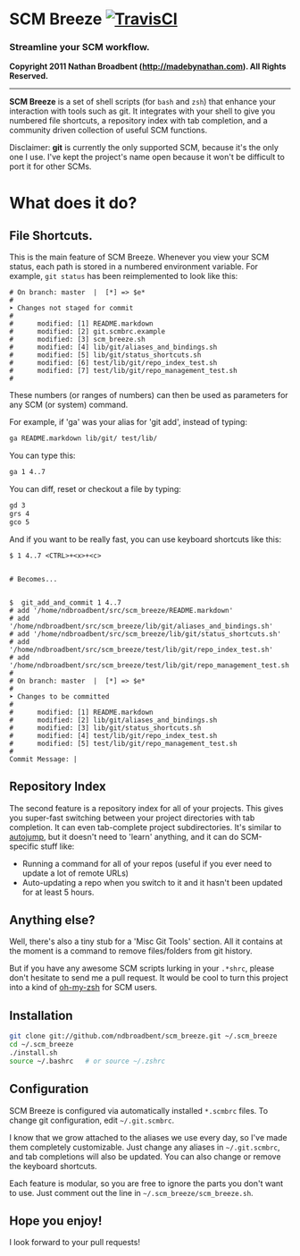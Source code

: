 # SCM Breeze [![TravisCI](https://travis-ci.org/ndbroadbent/scm_breeze.png?branch=master)](http://travis-ci.org/ndbroadbent/scm_breeze)
### Streamline your SCM workflow.

**Copyright 2011 Nathan Broadbent (http://madebynathan.com). All Rights Reserved.**

-------------------------------------------------------

**SCM Breeze** is a set of shell scripts (for `bash` and `zsh`) that enhance your interaction with tools
such as git. It integrates with your shell to give you numbered file shortcuts,
a repository index with tab completion, and a community driven collection of useful SCM functions.

Disclaimer: **git** is currently the only supported SCM, because it's the only one I use.
I've kept the project's name open because it won't be difficult to port it for other SCMs.

# What does it do?

## File Shortcuts.

This is the main feature of SCM Breeze.
Whenever you view your SCM status, each path is stored in a numbered environment variable.
For example, `git status` has been reimplemented to look like this:

```
# On branch: master  |  [*] => $e*
#
➤ Changes not staged for commit
#
#      modified: [1] README.markdown
#      modified: [2] git.scmbrc.example
#      modified: [3] scm_breeze.sh
#      modified: [4] lib/git/aliases_and_bindings.sh
#      modified: [5] lib/git/status_shortcuts.sh
#      modified: [6] test/lib/git/repo_index_test.sh
#      modified: [7] test/lib/git/repo_management_test.sh
#
```

These numbers (or ranges of numbers) can then be used as parameters for any SCM (or system) command.

For example, if 'ga' was your alias for 'git add', instead of typing:

```bash
ga README.markdown lib/git/ test/lib/
```

You can type this:

```bash
ga 1 4..7
```

You can diff, reset or checkout a file by typing:

```bash
gd 3
grs 4
gco 5
```

And if you want to be really fast, you can use keyboard shortcuts like this:

```
$ 1 4..7 <CTRL>+<x>+<c>


# Becomes...


$  git_add_and_commit 1 4..7
# add '/home/ndbroadbent/src/scm_breeze/README.markdown'
# add '/home/ndbroadbent/src/scm_breeze/lib/git/aliases_and_bindings.sh'
# add '/home/ndbroadbent/src/scm_breeze/lib/git/status_shortcuts.sh'
# add '/home/ndbroadbent/src/scm_breeze/test/lib/git/repo_index_test.sh'
# add '/home/ndbroadbent/src/scm_breeze/test/lib/git/repo_management_test.sh'
#
# On branch: master  |  [*] => $e*
#
➤ Changes to be committed
#
#      modified: [1] README.markdown
#      modified: [2] lib/git/aliases_and_bindings.sh
#      modified: [3] lib/git/status_shortcuts.sh
#      modified: [4] test/lib/git/repo_index_test.sh
#      modified: [5] test/lib/git/repo_management_test.sh
#
Commit Message: |
```


## Repository Index

The second feature is a repository index for all of your projects.
This gives you super-fast switching between your project directories with tab completion.
It can even tab-complete project subdirectories.
It's similar to [autojump](https://github.com/joelthelion/autojump), but it doesn't need to 'learn' anything,
and it can do SCM-specific stuff like:

* Running a command for all of your repos (useful if you ever need to update a lot of remote URLs)
* Auto-updating a repo when you switch to it and it hasn't been updated for at least 5 hours.


## Anything else?

Well, there's also a tiny stub for a 'Misc Git Tools' section.
All it contains at the moment is a command to remove files/folders from git history.

But if you have any awesome SCM scripts lurking in your `.*shrc`, please don't
hesitate to send me a pull request. It would be cool to turn this project into a kind of
[oh-my-zsh](https://github.com/robbyrussell/oh-my-zsh) for SCM users.


## Installation

```bash
git clone git://github.com/ndbroadbent/scm_breeze.git ~/.scm_breeze
cd ~/.scm_breeze
./install.sh
source ~/.bashrc   # or source ~/.zshrc
```

## Configuration

SCM Breeze is configured via automatically installed `*.scmbrc` files.
To change git configuration, edit `~/.git.scmbrc`.

I know that we grow attached to the aliases we use every day, so I've made them completely customizable.
Just change any aliases in `~/.git.scmbrc`, and tab completions will also be updated.
You can also change or remove the keyboard shortcuts.

Each feature is modular, so you are free to ignore the parts you don't want to use.
Just comment out the line in `~/.scm_breeze/scm_breeze.sh`.


## Hope you enjoy!

I look forward to your pull requests!


